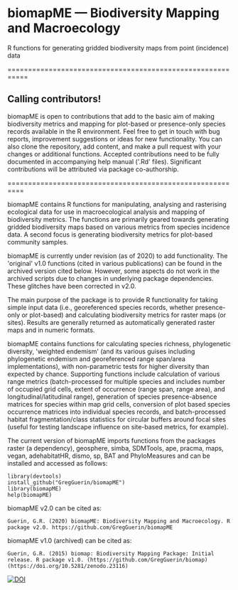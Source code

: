 # biomapME — Biodiversity Mapping and Macroecology
R functions for generating gridded biodiversity maps from point (incidence) data


===========================================================
## Calling contributors!
biomapME is open to contributions that add to the basic aim of making biodiversity metrics and mapping for plot-based or presence-only species records available in the R environment. Feel free to get in touch with bug reports, improvement suggestions or ideas for new functionality. You can also clone the repository, add content, and make a pull request with your changes or additional functions. Accepted contributions need to be fully documented in accompanying help manual ('.Rd' files). Significant contributions will be attributed via package co-authorship.

==========================================================


biomapME contains R functions for manipulating, analysing and rasterising ecological data for use in macroecological analysis and mapping of biodiversity metrics. The functions are primarily geared towards generating gridded biodiversity maps based on various metrics from species incidence data. A second focus is generating biodiversity metrics for plot-based community samples.

biomapME is currently under revision (as of 2020) to add functionality. The 'original' v1.0 functions (cited in various publications) can be found in the archived version cited below. However, some aspects do not work in the archived scripts due to changes in underlying package dependencies. These glitches have been corrected in v2.0.

The main purpose of the package is to provide R functionality for taking simple input data (i.e., georeferenced species records, whether presence-only or plot-based) and calculating biodiversity metrics for raster maps (or sites). Results are generally returned as automatically generated raster maps and in numeric formats.

biomapME contains functions for calculating species richness, phylogenetic diversity, 'weighted endemism' (and its various guises including phylogenetic endemism and georeferenced range span/area implementations), with non-parametric tests for higher diversity than expected by chance. Supporting functions include calculation of various range metrics (batch-processed for multiple species and includes number of occupied grid cells, extent of occurrence (range span, range area), and longitudinal/latitudinal range), generation of species presence-absence matrices for species within map grid cells, conversion of plot based species occurrence matrices into individual species records, and batch-processed habitat fragmentation/class statistics for circular buffers around focal sites (useful for testing landscape influence on site-based metrics, for example).


The current version of biomapME imports functions from the packages raster (a dependency), geosphere, simba, SDMTools, ape, pracma, maps, vegan, adehabitatHR, dismo, sp, BAT and PhyloMeasures and can be installed and accessed as follows:
```
library(devtools)
install_github("GregGuerin/biomapME")
library(biomapME)
help(biomapME)
``` 


biomapME v2.0 can be cited as:
```
Guerin, G.R. (2020) biomapME: Biodiversity Mapping and Macroecology. R package v2.0. https://github.com/GregGuerin/biomapME
```


biomapME v1.0 (archived) can be cited as:
```
Guerin, G.R. (2015) biomap: Biodiversity Mapping Package: Initial release. R package v1.0. (https://github.com/GregGuerin/biomap) (https://doi.org/10.5281/zenodo.23116)
```

[![DOI](https://zenodo.org/badge/doi/10.5281/zenodo.23116.svg)](http://dx.doi.org/10.5281/zenodo.23116)

